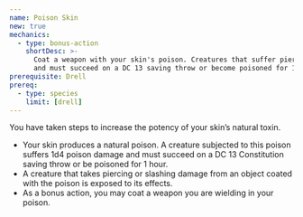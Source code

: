 ```yaml
---
name: Poison Skin
new: true
mechanics:
  - type: bonus-action
    shortDesc: >-
      Coat a weapon with your skin's poison. Creatures that suffer piercing or slashing damage take 1d4 damage
      and must succeed on a DC 13 saving throw or become poisoned for 1 hour.
prerequisite: Drell
prereq:
  - type: species
    limit: [drell]
---
```

You have taken steps to increase the potency of your skin’s natural toxin.

- Your skin produces a natural poison. A creature subjected to this poison suffers 1d4 poison damage and must succeed
on a DC 13 Constitution saving throw or be poisoned for 1 hour.
- A creature that takes piercing or slashing damage from an object coated with the poison is exposed to its effects.
- As a bonus action, you may coat a weapon you are wielding in your poison.


